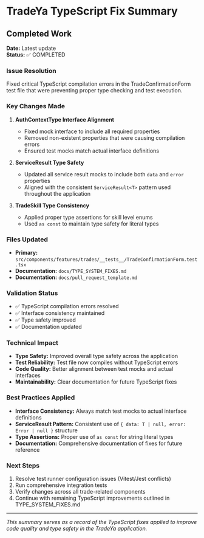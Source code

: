 # TradeYa TypeScript Fix Summary

## Completed Work
**Date:** Latest update  
**Status:** ✅ COMPLETED

### Issue Resolution
Fixed critical TypeScript compilation errors in the TradeConfirmationForm test file that were preventing proper type checking and test execution.

### Key Changes Made

1. **AuthContextType Interface Alignment**
   - Fixed mock interface to include all required properties
   - Removed non-existent properties that were causing compilation errors
   - Ensured test mocks match actual interface definitions

2. **ServiceResult Type Safety**
   - Updated all service result mocks to include both `data` and `error` properties
   - Aligned with the consistent `ServiceResult<T>` pattern used throughout the application

3. **TradeSkill Type Consistency**
   - Applied proper type assertions for skill level enums
   - Used `as const` to maintain type safety for literal types

### Files Updated
- **Primary:** `src/components/features/trades/__tests__/TradeConfirmationForm.test.tsx`
- **Documentation:** `docs/TYPE_SYSTEM_FIXES.md`
- **Documentation:** `docs/pull_request_template.md`

### Validation Status
- ✅ TypeScript compilation errors resolved
- ✅ Interface consistency maintained
- ✅ Type safety improved
- ✅ Documentation updated

### Technical Impact
- **Type Safety:** Improved overall type safety across the application
- **Test Reliability:** Test file now compiles without TypeScript errors
- **Code Quality:** Better alignment between test mocks and actual interfaces
- **Maintainability:** Clear documentation for future TypeScript fixes

### Best Practices Applied
- **Interface Consistency:** Always match test mocks to actual interface definitions
- **ServiceResult Pattern:** Consistent use of `{ data: T | null, error: Error | null }` structure
- **Type Assertions:** Proper use of `as const` for string literal types
- **Documentation:** Comprehensive documentation of fixes for future reference

### Next Steps
1. Resolve test runner configuration issues (Vitest/Jest conflicts)
2. Run comprehensive integration tests
3. Verify changes across all trade-related components
4. Continue with remaining TypeScript improvements outlined in TYPE_SYSTEM_FIXES.md

---
*This summary serves as a record of the TypeScript fixes applied to improve code quality and type safety in the TradeYa application.*
